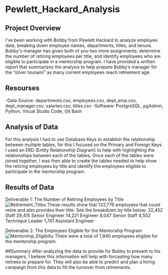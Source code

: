 # Pewlett_Hackard_Analysis

## Project Overview
I've been working with Bobby from Pewlett Hackard to analyze employee data, breaking down employee names, departments, titles, and tenure. Bobby's manager has given both of you two more assignments: determine the number of retiring employees per title, and identify employees who are eligible to participate in a mentorship program. I have provided a written report that summarizes the analysis to help prepare Bobby’s manager for the “silver tsunami” as many current employees reach retirement age.

## Resourses
-Data Source: departments.csv, employees.csv, dept_emp.csv, dept_manager.csv, salaries.csv, titles.csv
-Software: PostgreSQL, pgAdmin, Python, Visual Studio Code, Git Bash

## Analysis of Data
For this analysis I had to use Database Keys to establish the relationship between multiple tables, for this I focused on the Primary and Foreign Keys.
I used an ERD (Entity Relationship Diagram) to help with highlighting the relationships between each of the tables. Once each of the tables were joined together, I was then able to create the tables needed to help show the retiring employees by title and identify the employees eligible to participate in the mentorship program. 

## Results of Data
Deliverable 1: The Number of Retiring Employees by Title
![Retirement_Titles](https://user-images.githubusercontent.com/108022219/182717126-bded8352-8c9a-4e1e-af54-372ad59ed2c2.png)
These results show that 133,776 employees that could retire and also provides their title. 
See the breakdown by title below:
32,452 Staff
29,415 Senior Engineer
14,221 Engineer
8,047 Senior Staff
4,502 Technique Leader
1,761 Assistant Engineer

Deliverable 2: The Employees Eligible for the Mentorship Program
![Mentorship_Eligibilty](https://user-images.githubusercontent.com/108022219/182719390-d6064eb6-8f50-4445-8f7a-2c5d10496e27.png)
There were a total of 1,940 employees eligible for the mentorship program. 

##Summary 
After analyzing the data to provide for Bobby to present to his managers, I believe this information will help with forcasting how many retirees to prepare for. They will also be able to predict and plan a hiring campaign from this data to fill the turnover from retirements. 
